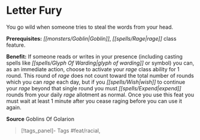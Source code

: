 ﻿---
cssclass: [feats]

---
# Letter Fury

You go wild when someone tries to steal the words from your head.

**Prerequisites:** _[[monsters/Goblin|Goblin]]_, _[[spells/Rage|rage]]_ class feature.

**Benefit:** If someone reads or writes in your presence (including casting spells like _[[spells/Glyph Of Warding|glyph of warding]]_ or symbol) you can, as an immediate action, choose to activate your _rage_ class ability for 1 round. This round of _rage_ does not count toward the total number of rounds which you can _rage_ each day, but if you _[[spells/Wish|wish]]_ to continue your _rage_ beyond that single round you must _[[spells/Expend|expend]]_ rounds from your daily _rage_ allotment as normal. Once you use this feat you must wait at least 1 minute after you cease raging before you can use it again.

**Source** Goblins Of Golarion
>[!tags_panel]- Tags
> #feat/racial, 